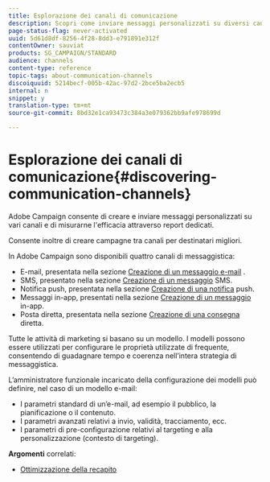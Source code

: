 ```yaml
---
title: Esplorazione dei canali di comunicazione
description: Scopri come inviare messaggi personalizzati su diversi canali e come creare campagne multicanale per meglio indirizzare i destinatari.
page-status-flag: never-activated
uuid: 5d61d8df-8256-4f28-8dd3-e791891e312f
contentOwner: sauviat
products: SG_CAMPAIGN/STANDARD
audience: channels
content-type: reference
topic-tags: about-communication-channels
discoiquuid: 5214becf-005b-42ac-97d2-2bce5ba2ecb5
internal: n
snippet: y
translation-type: tm+mt
source-git-commit: 8bd32e1ca93473c384a3e079362bb9afe978699d

---
```



# Esplorazione dei canali di comunicazione{#discovering-communication-channels}

Adobe Campaign consente di creare e inviare messaggi personalizzati su vari canali e di misurarne l&#39;efficacia attraverso report dedicati.

Consente inoltre di creare campagne tra canali per destinatari migliori.

In Adobe Campaign sono disponibili quattro canali di messaggistica:

* E-mail, presentata nella sezione [Creazione di un messaggio e-mail](../../channels/using/about-emails.md) .
* SMS, presentato nella sezione [Creazione di un messaggio](../../channels/using/about-sms-messages.md) SMS.
* Notifica push, presentata nella sezione [Creazione di una notifica](../../channels/using/about-push-notifications.md) push.
* Messaggi in-app, presentati nella sezione [Creazione di un messaggio](../../channels/using/about-in-app-messaging.md) in-app.
* Posta diretta, presentata nella sezione [Creazione di una consegna](../../channels/using/about-direct-mail.md) diretta.

Tutte le attività di marketing si basano su un modello. I modelli possono essere utilizzati per configurare le proprietà utilizzate di frequente, consentendo di guadagnare tempo e coerenza nell’intera strategia di messaggistica.

L’amministratore funzionale incaricato della configurazione dei modelli può definire, nel caso di un modello e-mail:

* I parametri standard di un’e-mail, ad esempio il pubblico, la pianificazione o il contenuto.
* I parametri avanzati relativi a invio, validità, tracciamento, ecc.
* I parametri di pre-configurazione relativi al targeting e alla personalizzazione (contesto di targeting).

**Argomenti** correlati:

* [Ottimizzazione della recapito](../../sending/using/about-deliverability.md)
